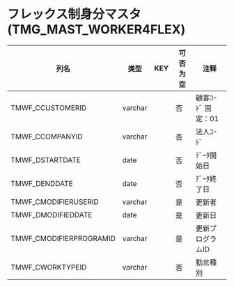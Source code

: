 # フレックス制身分マスタ                                                   (TMG_MAST_WORKER4FLEX)
| 列名   | 类型   | KEY  | 可否为空 | 注释   |
| ---- | ---- | ---- | ---- | ---- |
|TMWF_CCUSTOMERID|varchar||否|顧客ｺｰﾄﾞ                        固定：01                                                       |
|TMWF_CCOMPANYID|varchar||否|法人ｺｰﾄﾞ                                                                                    |
|TMWF_DSTARTDATE|date||否|ﾃﾞｰﾀ開始日                                                                                   |
|TMWF_DENDDATE|date||否|ﾃﾞｰﾀ終了日                                                                                   |
|TMWF_CMODIFIERUSERID|varchar||是|更新者                                                                                       |
|TMWF_DMODIFIEDDATE|date||是|更新日                                                                                       |
|TMWF_CMODIFIERPROGRAMID|varchar||是|更新プログラムID                                                                                 |
|TMWF_CWORKTYPEID|varchar||否|勤怠種別                                                                                      |
